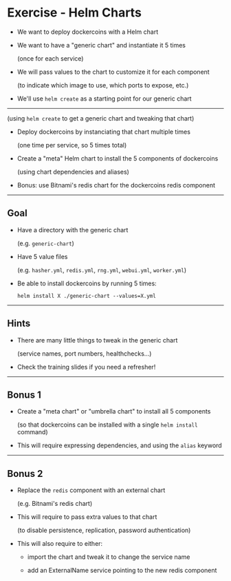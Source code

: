 # Exercise - Helm Charts

- We want to deploy dockercoins with a Helm chart

- We want to have a "generic chart" and instantiate it 5 times

  (once for each service)

- We will pass values to the chart to customize it for each component

  (to indicate which image to use, which ports to expose, etc.)

- We'll use `helm create` as a starting point for our generic chart

---


  (using `helm create` to get a generic chart and tweaking that chart)

- Deploy dockercoins by instanciating that chart multiple times

  (one time per service, so 5 times total)

- Create a "meta" Helm chart to install the 5 components of dockercoins

  (using chart dependencies and aliases)

- Bonus: use Bitnami's redis chart for the dockercoins redis component

---

## Goal

- Have a directory with the generic chart

  (e.g. `generic-chart`)

- Have 5 value files

  (e.g. `hasher.yml`, `redis.yml`, `rng.yml`, `webui.yml`, `worker.yml`)

- Be able to install dockercoins by running 5 times:

  `helm install X ./generic-chart --values=X.yml`

---

## Hints

- There are many little things to tweak in the generic chart

  (service names, port numbers, healthchecks...)

- Check the training slides if you need a refresher!

---

## Bonus 1

- Create a "meta chart" or "umbrella chart" to install all 5 components

  (so that dockercoins can be installed with a single `helm install` command)

- This will require expressing dependencies, and using the `alias` keyword

---

## Bonus 2

- Replace the `redis` component with an external chart

  (e.g. Bitnami's redis chart)

- This will require to pass extra values to that chart

  (to disable persistence, replication, password authentication)

- This will also require to either:

  - import the chart and tweak it to change the service name

  - add an ExternalName service pointing to the new redis component

